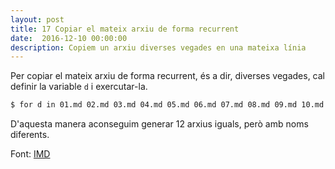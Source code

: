 ```yaml
---
layout: post
title: 17 Copiar el mateix arxiu de forma recurrent
date:  2016-12-10 00:00:00
description: Copiem un arxiu diverses vegades en una mateixa línia
---
```


Per copiar el mateix arxiu de forma recurrent, és a dir, diverses vegades, cal definir la variable `d` i exercutar-la.

```bash
$ for d in 01.md 02.md 03.md 04.md 05.md 06.md 07.md 08.md 09.md 10.md 11.md 12.md; do cp ini.md $d; done

```

D'aquesta manera aconseguim generar 12 arxius iguals, però amb noms diferents.

Font: [IMD](http://www.imd.guru/#menu)

